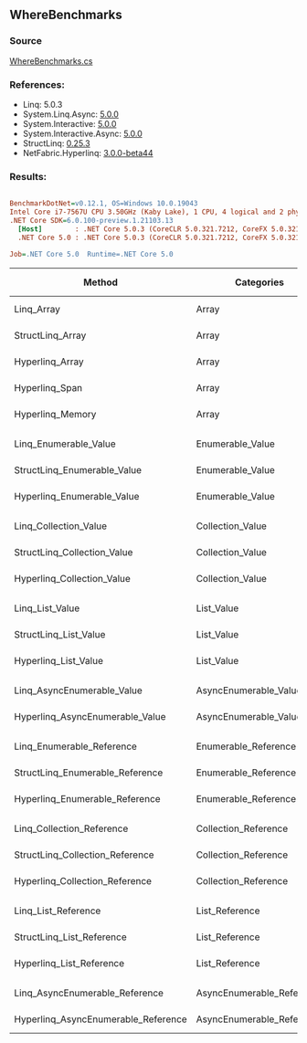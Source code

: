 ﻿## WhereBenchmarks

### Source
[WhereBenchmarks.cs](../NetFabric.Hyperlinq.Benchmarks/Benchmarks/WhereBenchmarks.cs)

### References:
- Linq: 5.0.3
- System.Linq.Async: [5.0.0](https://www.nuget.org/packages/System.Linq.Async/5.0.0)
- System.Interactive: [5.0.0](https://www.nuget.org/packages/System.Interactive/5.0.0)
- System.Interactive.Async: [5.0.0](https://www.nuget.org/packages/System.Interactive.Async/5.0.0)
- StructLinq: [0.25.3](https://www.nuget.org/packages/StructLinq/0.25.3)
- NetFabric.Hyperlinq: [3.0.0-beta44](https://www.nuget.org/packages/NetFabric.Hyperlinq/3.0.0-beta44)

### Results:
``` ini

BenchmarkDotNet=v0.12.1, OS=Windows 10.0.19043
Intel Core i7-7567U CPU 3.50GHz (Kaby Lake), 1 CPU, 4 logical and 2 physical cores
.NET Core SDK=6.0.100-preview.1.21103.13
  [Host]        : .NET Core 5.0.3 (CoreCLR 5.0.321.7212, CoreFX 5.0.321.7212), X64 RyuJIT
  .NET Core 5.0 : .NET Core 5.0.3 (CoreCLR 5.0.321.7212, CoreFX 5.0.321.7212), X64 RyuJIT

Job=.NET Core 5.0  Runtime=.NET Core 5.0  

```
|                              Method |                Categories | Count |       Mean |    Error |   StdDev | Ratio |  Gen 0 | Gen 1 | Gen 2 | Allocated |
|------------------------------------ |-------------------------- |------ |-----------:|---------:|---------:|------:|-------:|------:|------:|----------:|
|                          Linq_Array |                     Array |   100 |   485.5 ns |  2.29 ns |  2.14 ns |  1.00 | 0.0229 |     - |     - |      48 B |
|                    StructLinq_Array |                     Array |   100 |   264.9 ns |  1.66 ns |  1.48 ns |  0.55 |      - |     - |     - |         - |
|                     Hyperlinq_Array |                     Array |   100 |   291.8 ns |  1.44 ns |  1.35 ns |  0.60 |      - |     - |     - |         - |
|                      Hyperlinq_Span |                     Array |   100 |   312.7 ns |  1.92 ns |  1.70 ns |  0.64 |      - |     - |     - |         - |
|                    Hyperlinq_Memory |                     Array |   100 |   276.6 ns |  0.46 ns |  0.36 ns |  0.57 |      - |     - |     - |         - |
|                                     |                           |       |            |          |          |       |        |       |       |           |
|               Linq_Enumerable_Value |          Enumerable_Value |   100 | 1,413.9 ns |  3.47 ns |  2.90 ns |  1.00 | 0.0420 |     - |     - |      88 B |
|         StructLinq_Enumerable_Value |          Enumerable_Value |   100 | 1,322.8 ns |  4.27 ns |  3.78 ns |  0.94 | 0.0153 |     - |     - |      32 B |
|          Hyperlinq_Enumerable_Value |          Enumerable_Value |   100 |   253.8 ns |  0.89 ns |  0.79 ns |  0.18 |      - |     - |     - |         - |
|                                     |                           |       |            |          |          |       |        |       |       |           |
|               Linq_Collection_Value |          Collection_Value |   100 | 1,412.8 ns |  4.90 ns |  4.34 ns |  1.00 | 0.0420 |     - |     - |      88 B |
|         StructLinq_Collection_Value |          Collection_Value |   100 | 1,310.0 ns |  4.86 ns |  4.55 ns |  0.93 | 0.0153 |     - |     - |      32 B |
|          Hyperlinq_Collection_Value |          Collection_Value |   100 |   279.4 ns |  1.37 ns |  1.21 ns |  0.20 |      - |     - |     - |         - |
|                                     |                           |       |            |          |          |       |        |       |       |           |
|                     Linq_List_Value |                List_Value |   100 | 1,376.8 ns |  8.24 ns |  7.31 ns |  1.00 | 0.0420 |     - |     - |      88 B |
|               StructLinq_List_Value |                List_Value |   100 |   608.9 ns |  1.78 ns |  1.58 ns |  0.44 |      - |     - |     - |         - |
|                Hyperlinq_List_Value |                List_Value |   100 |   646.8 ns |  2.60 ns |  2.30 ns |  0.47 |      - |     - |     - |         - |
|                                     |                           |       |            |          |          |       |        |       |       |           |
|          Linq_AsyncEnumerable_Value |     AsyncEnumerable_Value |   100 | 5,531.7 ns | 14.08 ns | 13.17 ns |  1.00 | 0.0458 |     - |     - |     104 B |
|     Hyperlinq_AsyncEnumerable_Value |     AsyncEnumerable_Value |   100 | 5,576.9 ns | 14.24 ns | 13.32 ns |  1.01 | 0.0687 |     - |     - |     152 B |
|                                     |                           |       |            |          |          |       |        |       |       |           |
|           Linq_Enumerable_Reference |      Enumerable_Reference |   100 | 1,068.1 ns |  3.07 ns |  2.88 ns |  1.00 | 0.0420 |     - |     - |      88 B |
|     StructLinq_Enumerable_Reference |      Enumerable_Reference |   100 |   749.2 ns |  2.96 ns |  2.62 ns |  0.70 | 0.0153 |     - |     - |      32 B |
|      Hyperlinq_Enumerable_Reference |      Enumerable_Reference |   100 |   707.6 ns |  3.26 ns |  2.89 ns |  0.66 | 0.0153 |     - |     - |      32 B |
|                                     |                           |       |            |          |          |       |        |       |       |           |
|           Linq_Collection_Reference |      Collection_Reference |   100 | 1,009.2 ns |  2.60 ns |  2.31 ns |  1.00 | 0.0420 |     - |     - |      88 B |
|     StructLinq_Collection_Reference |      Collection_Reference |   100 |   709.5 ns |  1.81 ns |  1.60 ns |  0.70 | 0.0153 |     - |     - |      32 B |
|      Hyperlinq_Collection_Reference |      Collection_Reference |   100 |   739.8 ns |  3.65 ns |  3.24 ns |  0.73 | 0.0153 |     - |     - |      32 B |
|                                     |                           |       |            |          |          |       |        |       |       |           |
|                 Linq_List_Reference |            List_Reference |   100 | 1,029.8 ns |  4.90 ns |  4.35 ns |  1.00 | 0.0420 |     - |     - |      88 B |
|           StructLinq_List_Reference |            List_Reference |   100 |   692.6 ns |  2.58 ns |  2.41 ns |  0.67 | 0.0153 |     - |     - |      32 B |
|            Hyperlinq_List_Reference |            List_Reference |   100 |   659.1 ns |  2.31 ns |  2.05 ns |  0.64 |      - |     - |     - |         - |
|                                     |                           |       |            |          |          |       |        |       |       |           |
|      Linq_AsyncEnumerable_Reference | AsyncEnumerable_Reference |   100 | 5,499.4 ns | 11.86 ns | 11.09 ns |  1.00 | 0.0458 |     - |     - |     104 B |
| Hyperlinq_AsyncEnumerable_Reference | AsyncEnumerable_Reference |   100 | 5,612.3 ns | 25.43 ns | 22.54 ns |  1.02 | 0.0687 |     - |     - |     152 B |
